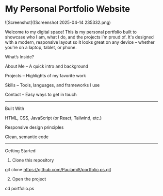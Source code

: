 # My Personal Portfolio Website



![Screenshot]((Screenshot 2025-04-14 235332.png)

Welcome to my digital space! This is my personal portfolio built to showcase who I am, what I do, and the projects I’m proud of. It's designed with a modern, responsive layout so it looks great on any device – whether you're on a laptop, tablet, or phone.



What’s Inside?

About Me – A quick intro and background

Projects – Highlights of my favorite work

Skills – Tools, languages, and frameworks I use

Contact – Easy ways to get in touch



---

Built With

HTML, CSS, JavaScript (or React, Tailwind, etc.)

Responsive design principles

Clean, semantic code



---

Getting Started

1. Clone this repository

git clone https://github.com/PaulamiS/portfolio.ps.git


2. Open the project

cd portfolio.ps




